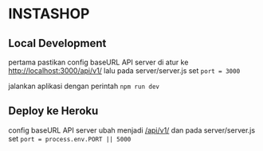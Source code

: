 # INSTASHOP

## Local Development

pertama pastikan config baseURL API server di atur ke [http://localhost:3000/api/v1/](http://localhost:3000/api/v1/)
lalu pada server/server.js set `port = 3000`

jalankan aplikasi dengan perintah `npm run dev`

## Deploy ke Heroku

config baseURL API server ubah menjadi [/api/v1/](/api/v1/)
dan pada server/server.js set `port = process.env.PORT || 5000`
